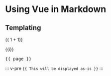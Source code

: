 # Using Vue in Markdown

## Templating

{{ 1 + 1}}

<div v-for="i in 3"> {{i}}</div>

<script setup>
  import BComponent from '../components/b.vue'
  import { useData } from 'vitepress'
  const { page } = useData()
</script>
<pre>{{ page }}</pre>

::: v-pre
`{{ This will be displayed as-is }}`
:::

<BComponent />



